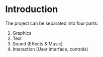 # Introduction #

The project can be separated into four parts:
  1. Graphics
  1. Text
  1. Sound (Effects & Music)
  1. Interaction (User interface, controls)